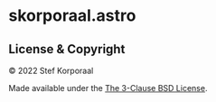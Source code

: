 # skorporaal.astro

## License & Copyright

© 2022 Stef Korporaal

Made available under the [The 3-Clause BSD License](https://opensource.org/licenses/BSD-3-Clause).
